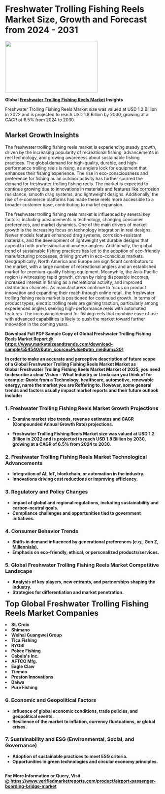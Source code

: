 <H1>Freshwater Trolling Fishing Reels Market Size, Growth and Forecast from 2024 - 2031</H1><img class="aligncenter size-medium wp-image-584254" src="https://thirdeyenews.in/wp-content/uploads/2024/09/Global-Market-Research-300x168.jpeg" alt="" width="300" height="168" /><p><strong>Global&nbsp;<a href="https://www.marketsizeandtrends.com/download-sample/554540/&amp;utm_source=Pulse&amp;utm_medium=201">Freshwater Trolling Fishing Reels Market</a> Insights</strong></p><p>Freshwater Trolling Fishing Reels Market size was valued at USD 1.2 Billion in 2022 and is projected to reach USD 1.8 Billion by 2030, growing at a CAGR of 6.5% from 2024 to 2030.</p><p><h2>Market Growth Insights</h2> <p>The freshwater trolling fishing reels market is experiencing steady growth, driven by the increasing popularity of recreational fishing, advancements in reel technology, and growing awareness about sustainable fishing practices. The global demand for high-quality, durable, and high-performance trolling reels is rising, as anglers look for equipment that enhances their fishing experience. The rise in eco-consciousness and preference for fishing as an outdoor activity has further spurred the demand for freshwater trolling fishing reels. The market is expected to continue growing due to innovations in materials and features like corrosion resistance, smooth drag systems, and lightweight designs. Additionally, the rise of e-commerce platforms has made these reels more accessible to a broader customer base, contributing to market expansion.</p> <p><strong></strong></p> <p>The freshwater trolling fishing reels market is influenced by several key factors, including advancements in technology, changing consumer preferences, and market dynamics. One of the main drivers of market growth is the increasing focus on technology integration in reel designs. Newer models feature enhanced drag systems, corrosion-resistant materials, and the development of lightweight yet durable designs that appeal to both professional and amateur anglers. Additionally, the global trend of sustainable fishing practices has led to the adoption of eco-friendly manufacturing processes, driving growth in eco-conscious markets. Geographically, North America and Europe are significant contributors to the market, with a large number of recreational anglers and an established market for premium-quality fishing equipment. Meanwhile, the Asia-Pacific region is witnessing rapid growth, driven by rising disposable incomes, increased interest in fishing as a recreational activity, and improved distribution channels. As manufacturers continue to focus on product innovation and expanding their reach through online retail, the freshwater trolling fishing reels market is positioned for continued growth. In terms of product types, electric trolling reels are gaining traction, particularly among experienced anglers seeking high-performance reels with automated features. The increasing demand for fishing reels that combine ease of use with advanced capabilities is likely to push the market toward further innovation in the coming years.</p> <p><strong></p><p><span class=""><strong>Download Full PDF Sample Copy of Global Freshwater Trolling Fishing Reels Market Report</strong> @ <a href="https://www.marketsizeandtrends.com/download-sample/554540/&amp;utm_source=Pulse&amp;utm_medium=201" target="_blank">https://www.marketsizeandtrends.com/download-sample/554540/&amp;utm_source=Pulse&amp;utm_medium=201</a></span></p><p>In order to make an accurate and perceptive description of future scope of a Global&nbsp;Freshwater Trolling Fishing Reels Market Market as Global&nbsp;Freshwater Trolling Fishing Reels Market Market of 2025, you need to describe a clear Vision &ndash; What Industry or Linda can you think of for example: Quote from a Technology, healthcare, automotive, renewable energy, name the market you are Reffering to. However, some general trends and factors usually impact market reports and their future outlook include:</p><h3>1.&nbsp;<strong>Freshwater Trolling Fishing Reels Market Growth Projections</strong></h3><ul><li>Examine market size trends, revenue estimates and CAGR (Compounded Annual Growth Rate) projections.</li><li><p>Freshwater Trolling Fishing Reels Market size was valued at USD 1.2 Billion in 2022 and is projected to reach USD 1.8 Billion by 2030, growing at a CAGR of 6.5% from 2024 to 2030.</p></li></ul><h3>2.&nbsp;<strong>Freshwater Trolling Fishing Reels Market Technological Advancements</strong></h3><ul><li>Integration of AI, IoT, blockchain, or automation in the industry.</li><li>Innovations driving cost reductions or improving efficiency.</li></ul><h3>3.&nbsp;<strong>Regulatory and Policy Changes</strong></h3><ul><li>Impact of global and regional regulations, including sustainability and carbon-neutral goals.</li><li>Compliance challenges and opportunities tied to government initiatives.</li></ul><h3>4.&nbsp;<strong>Consumer Behavior Trends</strong></h3><ul><li>Shifts in demand influenced by generational preferences (e.g., Gen Z, Millennials).</li><li>Emphasis on eco-friendly, ethical, or personalized products/services.</li></ul><h3>5.&nbsp;<strong>Global Freshwater Trolling Fishing Reels Market Competitive Landscape</strong></h3><ul><li>Analysis of key players, new entrants, and partnerships shaping the industry.</li><li>Strategies for differentiation and market penetration.</li></ul><p data-pm-slice="1 1 []"><span style="color: inherit; font-family: inherit; font-size: 25px;">Top Global Freshwater Trolling Fishing Reels Market Companies</span></p><div class="" data-test-id=""><p><li>St. Croix</li><li> Shimano</li><li> Weihai Guangwei Group</li><li> Tica Fishing</li><li> RYOBI</li><li> Pokee Fishing</li><li> Cabela's Inc.</li><li> AFTCO Mfg.</li><li> Eagle Claw</li><li> Tiemco</li><li> Preston Innovations</li><li> Daiwa</li><li> Pure Fishing</li></p></div><h3>6.&nbsp;<strong>Economic and Geopolitical Factors</strong></h3><ul><li>Influence of global economic conditions, trade policies, and geopolitical events.</li><li>Resilience of the market to inflation, currency fluctuations, or global crises.</li></ul><h3>7.&nbsp;<strong>Sustainability and ESG (Environmental, Social, and Governance)</strong></h3><ul><li>Adoption of sustainable practices to meet ESG criteria.</li><li>Opportunities in green technologies and circular economy principles.</li></ul><h2><strong style="font-size: 14px;">For More Information or Query, Visit @&nbsp;</strong><a style="background-color: #ffffff; font-size: 14px;" href="https://www.marketsizeandtrends.com/report/freshwater-trolling-fishing-reels-market/" target="_blank">https://www.verifiedmarketreports.com/product/airport-passenger-boarding-bridge-market</a></h2>
